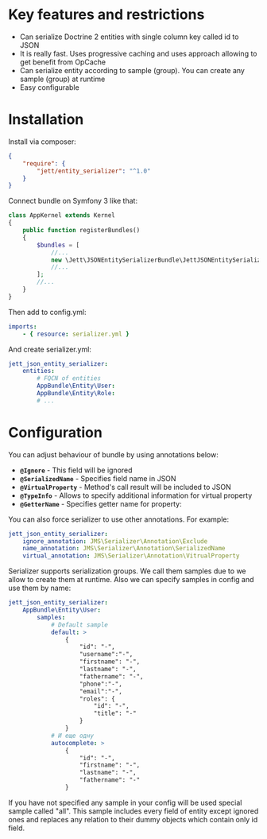 # Key features and restrictions

* Can serialize Doctrine 2 entities with single column key called id to JSON
* It is really fast. Uses progressive caching and uses approach allowing to get benefit from OpCache
* Can serialize entity according to sample (group). You can create any sample (group) at runtime
* Easy configurable

# Installation

Install via composer:
```json
{
    "require": {
        "jett/entity_serializer": "^1.0"
    }
}
```
 Connect bundle on Symfony 3 like that:
```php
class AppKernel extends Kernel
{
    public function registerBundles()
    {
        $bundles = [
            //...
            new \Jett\JSONEntitySerializerBundle\JettJSONEntitySerializerBundle(),
            //...
        ];
        //...
    }
}
```
Then add to config.yml:
```yaml
imports:
    - { resource: serializer.yml }
```
And create serializer.yml:
```yaml
jett_json_entity_serializer:
    entities:
        # FQCN of entities
        AppBundle\Entity\User:
        AppBundle\Entity\Role:
        # ...
```

# Configuration
You can adjust behaviour of bundle by using annotations below:

* **`@Ignore`** - This field will be ignored
* **`@SerializedName`** - Specifies field name in JSON
* **`@VirtualProperty`** - Method's call result will be included to JSON
* **`@TypeInfo`** - Allows to specify additional information for virtual property
* **`@GetterName`** - Specifies getter name for property:

You can also force serializer to use other annotations. For example:
```yaml
jett_json_entity_serializer:
    ignore_annotation: JMS\Serializer\Annotation\Exclude
    name_annotation: JMS\Serializer\Annotation\SerializedName
    virtual_annotation: JMS\Serializer\Annotation\VitrualProperty
```

Serializer supports serialization groups. We call them samples due to we allow to create
them at runtime. Also we can specify samples in config and use them by name:

```yaml
jett_json_entity_serializer:
    AppBundle\Entity\User:
        samples:
            # Default sample
            default: >
                {
                    "id": "-",
                    "username":"-",
                    "firstname": "-",
                    "lastname": "-",
                    "fathername": "-",
                    "phone":"-",
                    "email":"-",
                    "roles": {
                        "id": "-",
                        "title": "-"
                    }
                }
            # И еще одну
            autocomplete: >
                {
                    "id": "-",
                    "firstname": "-",
                    "lastname": "-",
                    "fathername": "-"
                }
```
If you have not specified any sample in your config will be used special sample called "all".
This sample includes every field of entity except ignored ones and replaces any relation to their
dummy objects which contain only id field.

